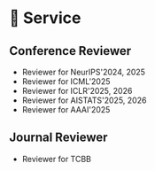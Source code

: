 # 💬 Service

## Conference Reviewer
- Reviewer for NeurIPS'2024, 2025
- Reviewer for ICML'2025
- Reviewer for ICLR'2025, 2026
- Reviewer for AISTATS'2025, 2026
- Reviewer for AAAI'2025

## Journal Reviewer 
- Reviewer for TCBB